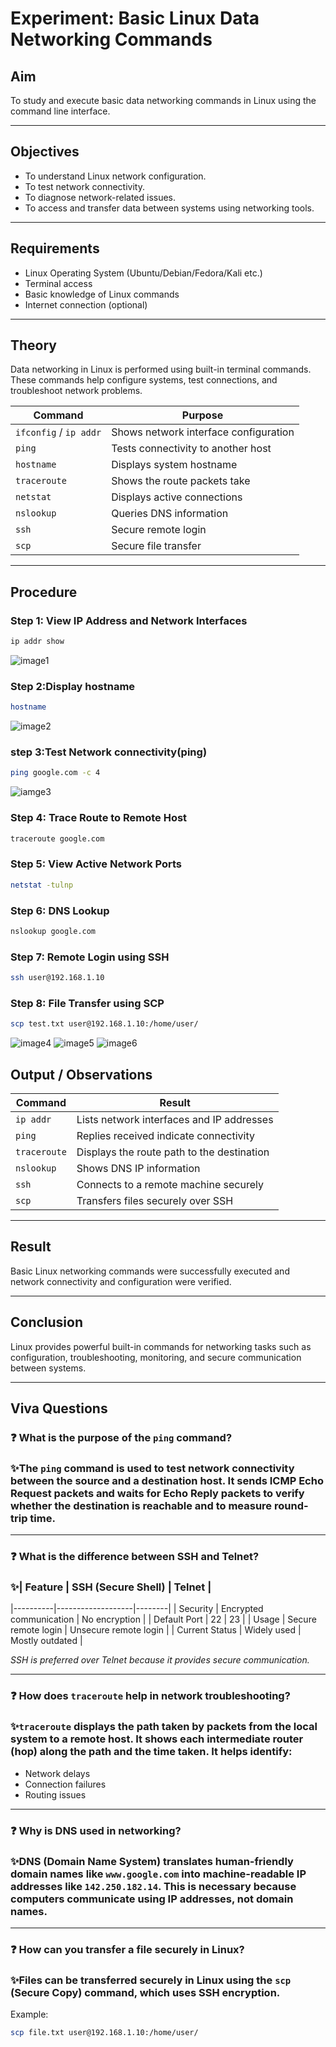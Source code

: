 # **Experiment: Basic Linux Data Networking Commands**

## **Aim**
To study and execute basic data networking commands in Linux using the command line interface.

---

## **Objectives**
- To understand Linux network configuration.
- To test network connectivity.
- To diagnose network-related issues.
- To access and transfer data between systems using networking tools.

---

## **Requirements**
- Linux Operating System (Ubuntu/Debian/Fedora/Kali etc.)
- Terminal access
- Basic knowledge of Linux commands
- Internet connection (optional)

---

## **Theory**
Data networking in Linux is performed using built-in terminal commands. These commands help configure systems, test connections, and troubleshoot network problems.

| Command | Purpose |
|----------|---------|
| `ifconfig` / `ip addr` | Shows network interface configuration |
| `ping` | Tests connectivity to another host |
| `hostname` | Displays system hostname |
| `traceroute` | Shows the route packets take |
| `netstat` | Displays active connections |
| `nslookup` | Queries DNS information |
| `ssh` | Secure remote login |
| `scp` | Secure file transfer |

---

## **Procedure**

### **Step 1: View IP Address and Network Interfaces**
```bash
ip addr show
```
![image1](images/image1.png)

### **Step 2:Display hostname**
```bash
hostname
```
![image2](images/image2.png)

### **step 3:Test Network connectivity(ping)**
```bash
ping google.com -c 4
```
![iamge3](images/image3.png)

### **Step 4: Trace Route to Remote Host**
```bash
traceroute google.com
```
### **Step 5: View Active Network Ports**
```bash
netstat -tulnp
```
### **Step 6: DNS Lookup**
```bash
nslookup google.com
```

### **Step 7: Remote Login using SSH**
```bash
ssh user@192.168.1.10
```
### **Step 8: File Transfer using SCP**
```bash
scp test.txt user@192.168.1.10:/home/user/
```
![image4](images/image4.png)
![image5](images/image5.png)
![image6](images/image6.png)

## **Output / Observations**

| Command     | Result                                      |
|-------------|---------------------------------------------|
| `ip addr`   | Lists network interfaces and IP addresses   |
| `ping`      | Replies received indicate connectivity      |
| `traceroute`| Displays the route path to the destination  |
| `nslookup`  | Shows DNS IP information                    |
| `ssh`       | Connects to a remote machine securely       |
| `scp`       | Transfers files securely over SSH           |

---

## **Result**
Basic Linux networking commands were successfully executed and network connectivity and configuration were verified.

---

## **Conclusion**
Linux provides powerful built-in commands for networking tasks such as configuration, troubleshooting, monitoring, and secure communication between systems.

---

## **Viva Questions**

### ❓ What is the purpose of the `ping` command?

### ✨The `ping` command is used to test network connectivity between the source and a destination host. It sends ICMP Echo Request packets and waits for Echo Reply packets to verify whether the destination is reachable and to measure round-trip time.

---

### ❓ What is the difference between SSH and Telnet?

### ✨| Feature | SSH (Secure Shell) | Telnet |
|----------|-------------------|--------|
| Security | Encrypted communication | No encryption |
| Default Port | 22 | 23 |
| Usage | Secure remote login | Unsecure remote login |
| Current Status | Widely used | Mostly outdated |

*SSH is preferred over Telnet because it provides secure communication.*

---

### ❓ How does `traceroute` help in network troubleshooting?

### ✨`traceroute` displays the path taken by packets from the local system to a remote host. It shows each intermediate router (hop) along the path and the time taken. It helps identify:
- Network delays
- Connection failures
- Routing issues

---

### ❓ Why is DNS used in networking?

### ✨DNS (Domain Name System) translates human-friendly domain names like `www.google.com` into machine-readable IP addresses like `142.250.182.14`. This is necessary because computers communicate using IP addresses, not domain names.

---

### ❓ How can you transfer a file securely in Linux?

### ✨Files can be transferred securely in Linux using the `scp` (Secure Copy) command, which uses SSH encryption.

Example:
```bash
scp file.txt user@192.168.1.10:/home/user/
```





